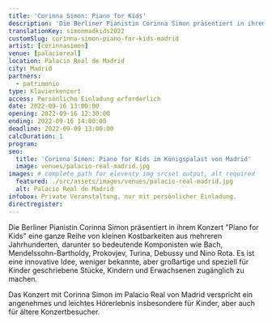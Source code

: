 ```yaml
---
title: 'Corinna Simon: Piano for Kids'
description: 'Die Berliner Pianistin Corinna Simon präsentiert in ihrem Konzert "Piano for Kids" eine ganze Reihe von kleinen Kostbarkeiten aus mehreren Jahrhunderten.'
translationKey: simonmadkids2022
customSlug: corinna-simon-piano-for-kids-madrid
artist: [corinnasimon]
venue: [palacioreal]
location: Palacio Real de Madrid
city: Madrid
partners:
  - patrimonio
type: Klavierkonzert
access: Persönliche Einladung erforderlich
date: 2022-09-16 13:00:00
opening: 2022-09-16 12:30:00
ending: 2022-09-16 14:00:00
deadline: 2022-09-09 13:00:00
calcDuration: 1
program:
seo:
  title: 'Corinna Simon: Piano for Kids im Königspalast von Madrid'
  image: venues/palacio-real-madrid.jpg
images: # complete path for eleventy img srcset output, alt required
  featured: ./src/assets/images/venues/palacio-real-madrid.jpg
  alt: Palacio Real de Madrid
infobox: Private Veranstaltung, nur mit persönlicher Einladung.
directregister:
---
```


Die Berliner Pianistin Corinna Simon präsentiert in ihrem Konzert "Piano for Kids" eine ganze Reihe von kleinen Kostbarkeiten aus mehreren Jahrhunderten, darunter so bedeutende Komponisten wie Bach, Mendelssohn-Bartholdy, Prokovjev, Turina, Debussy und Nino Rota. Es ist eine innovative Idee, weniger bekannte, aber großartige und speziell für Kinder geschriebene Stücke, Kindern und Erwachsenen zugänglich zu machen.

Das Konzert mit Corinna Simon im Palacio Real von Madrid verspricht ein angenehmes und leichtes Hörerlebnis insbesondere für Kinder, aber auch für ältere Konzertbesucher.
